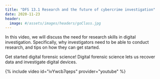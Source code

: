 ```yaml
---
title: "DFS 13.1 Research and the future of cybercrime investigation"
date: 2020-11-23
header:
  image: #/assets/images/headers/goClass.jpg
---
```


In this video, we will discuss the need for research skills in digital investigation. Specifically, why investigators need to be able to conduct research, and tips on how they can get started.

Get started digital forensic science! Digital forensic science lets us recover data and investigate digital devices.

{% include video id="ivYwcb7qeps" provider="youtube" %}